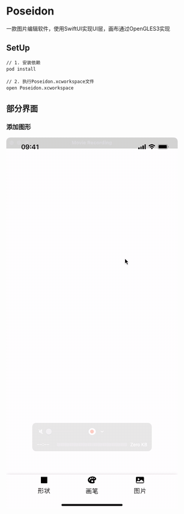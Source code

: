 # Poseidon
一款图片编辑软件，使用SwiftUI实现UI层，画布通过OpenGLES3实现
## SetUp
```bash
// 1. 安装依赖
pod install

// 2. 执行Poseidon.xcworkspace文件
open Poseidon.xcworkspace
```
## 部分界面
### 添加图形
![添加图形](./Doc/shape_edit.gif)
